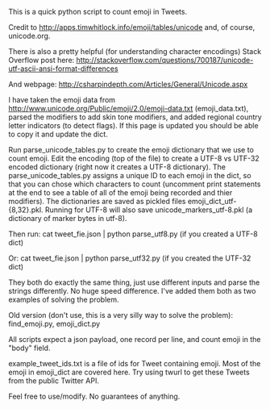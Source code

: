 This is a quick python script to count emoji in Tweets. 

Credit to http://apps.timwhitlock.info/emoji/tables/unicode and, of course, unicode.org.

There is also a pretty helpful (for understanding character encodings) Stack Overflow post here: 
http://stackoverflow.com/questions/700187/unicode-utf-ascii-ansi-format-differences

And webpage:
http://csharpindepth.com/Articles/General/Unicode.aspx

I have taken the emoji data from http://www.unicode.org/Public/emoji/2.0/emoji-data.txt (emoji\_data.txt), parsed the modifiers to add skin tone modifiers, and added regional country letter indicators (to detect flags). If this page is updated you should be able to copy it and update the dict.

Run parse\_unicode\_tables.py to create the emoji dictionary that we use to count emoji. Edit the encoding (top of the file) to create a UTF-8 vs UTF-32 encoded dictionary (right now it creates a UTF-8 dictionary). 
The parse\_unicode\_tables.py assigns a unique ID to each emoji in the dict, so that you can chose which characters to count (uncomment print statements at the end to see a table of all of the emoji being recorded and thier modifiers).
The dictionaries are saved as pickled files emoji\_dict\_utf-{8,32}.pkl. Running for UTF-8 will also save unicode\_markers\_utf-8.pkl (a dictionary of marker bytes in utf-8).

Then run:
cat tweet\_fie.json | python parse\_utf8.py (if you created a UTF-8 dict)

Or:
cat tweet\_fie.json | python parse\_utf32.py (if you created the UTF-32 dict)

They both do exactly the same thing, just use different inputs and parse the strings differently. No huge speed difference. I've added them both as two examples of solving the problem.

Old version (don't use, this is a very silly way to solve the problem):
find\_emoji.py, emoji\_dict.py

All scripts expect a json payload, one record per line, and count emoji in the "body" field.

example\_tweet\_ids.txt is a file of ids for Tweet containing emoji. Most of the emoji in emoji\_dict are covered here. Try using twurl to get these Tweets from the public Twitter API.

Feel free to use/modify. No guarantees of anything.
